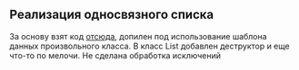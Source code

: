 ## Реализация односвязного списка ##

За основу взят код [отсюда](https://habr.com/ru/sandbox/153128/), допилен под использование шаблона данных произвольного класса. В класс List добавлен деструктор и еще что-то по мелочи. Не сделана обработка исключений